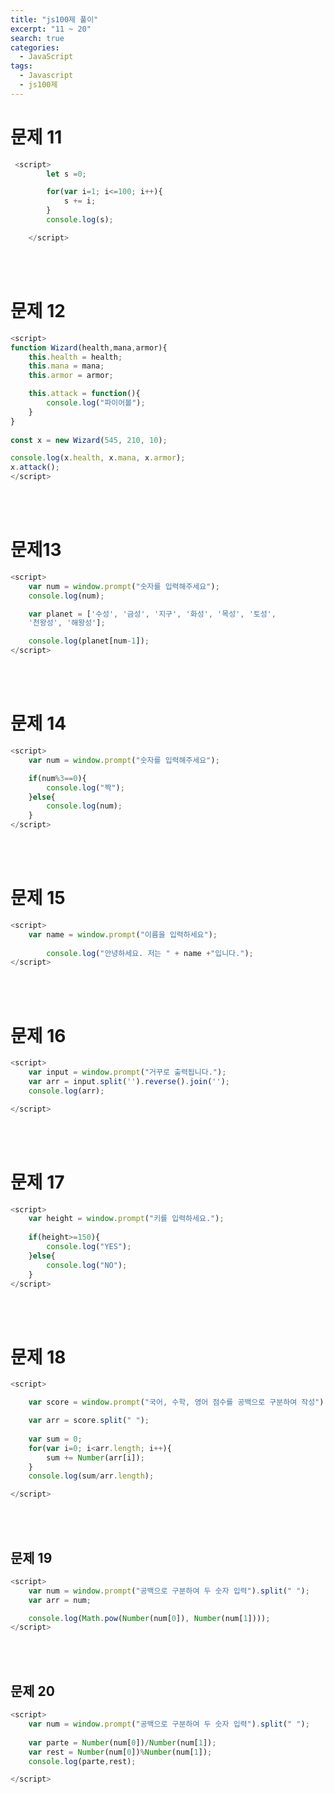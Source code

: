 ```yaml
---
title: "js100제 풀이"
excerpt: "11 ~ 20"
search: true
categories: 
  - JavaScript
tags: 
  - Javascript
  - js100제
---
```


# 문제 11

```javascript
 <script>
        let s =0;

        for(var i=1; i<=100; i++){
            s += i;
        }    
        console.log(s);

    </script>
```

<br><br>

# 문제 12

```javascript
<script>
function Wizard(health,mana,armor){
    this.health = health;
    this.mana = mana;
    this.armor = armor;

    this.attack = function(){
        console.log("파이어볼");
    }
}
    
const x = new Wizard(545, 210, 10);

console.log(x.health, x.mana, x.armor);
x.attack();
</script>
```

<br><br>


# 문제13

```javascript
<script>
    var num = window.prompt("숫자를 입력해주세요");
    console.log(num);

    var planet = ['수성', '금성', '지구', '화성', '목성', '토성', 
    '천왕성', '해왕성'];

    console.log(planet[num-1]);
</script>
```
<br><br>


# 문제 14
```javascript
<script>
    var num = window.prompt("숫자를 입력해주세요");

    if(num%3==0){
        console.log("짝");
    }else{
        console.log(num);
    }
</script>
```
<br><br>

# 문제 15
```javascript
<script>
    var name = window.prompt("이름을 입력하세요");
    
        console.log("안녕하세요. 저는 " + name +"입니다.");
</script>
```
<br><br>

# 문제 16
```javascript
<script>
    var input = window.prompt("거꾸로 출력됩니다.");
    var arr = input.split('').reverse().join('');
    console.log(arr);

</script>
```
<br><br>

# 문제 17
```javascript
<script>
    var height = window.prompt("키를 입력하세요.");
    
    if(height>=150){
        console.log("YES");
    }else{
        console.log("NO");
    }
</script>
```

<br><br>

# 문제 18
```javascript
<script>

    var score = window.prompt("국어, 수학, 영어 점수를 공백으로 구분하여 작성");

    var arr = score.split(" ");
 
    var sum = 0;
    for(var i=0; i<arr.length; i++){
        sum += Number(arr[i]);
    }
    console.log(sum/arr.length);

</script>
```

<br><br>

## 문제 19
```javascript
<script>
    var num = window.prompt("공백으로 구분하여 두 숫자 입력").split(" ");
    var arr = num;

    console.log(Math.pow(Number(num[0]), Number(num[1])));
</script>
```

<br><br>

## 문제 20
```javascript
<script>
    var num = window.prompt("공백으로 구분하여 두 숫자 입력").split(" ");
   
    var parte = Number(num[0])/Number(num[1]);
    var rest = Number(num[0])%Number(num[1]);
    console.log(parte,rest);

</script>
```